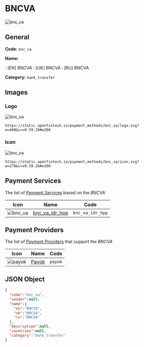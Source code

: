 
# BNCVA 
![bnc_va](https://static.openfintech.io/payment_methods/bnc_va/logo.svg?w=400&c=v0.59.26#w200)  

## General 
**Code:** `bnc_va` 
 
**Name:** 
 
:	[EN] BNCVA 
:	[UK] BNCVA 
:	[RU] BNCVA 
 
**Category:** `bank_transfer` 
 

## Images 

### Logo 
![bnc_va](https://static.openfintech.io/payment_methods/bnc_va/logo.svg?w=400&c=v0.59.26#w200)  

```
https://static.openfintech.io/payment_methods/bnc_va/logo.svg?w=400&c=v0.59.26#w200
```  

### Icon 
![bnc_va](https://static.openfintech.io/payment_methods/bnc_va/icon.svg?w=278&c=v0.59.26#w100)  

```
https://static.openfintech.io/payment_methods/bnc_va/icon.svg?w=278&c=v0.59.26#w100
```  

## Payment Services 
 
The list of [Payment Services](/payment-services/) based on the _BNCVA_ 

|Icon|Name|Code| 
|:---:|:---:|:---:| 
|![bnc_va](https://static.openfintech.io/payment_methods/bnc_va/icon.svg?w=278&c=v0.59.26#w100) |[bnc_va_idr_hpp](/payment-services/bnc_va_idr_hpp/)|`bnc_va_idr_hpp`| 
 

## Payment Providers 
 
The list of [Payment Providers](/payment-providers/) that support the _BNCVA_ 

|Icon|Name|Code| 
|:---:|:---:|:---:| 
|![payok](https://static.openfintech.io/payment_providers/payok/icon.png?w=278&c=v0.59.26#w100) |[Payok](/payment-providers/payok/)|`payok`| 
 

## JSON Object 

```json
{
  "code":"bnc_va",
  "vendor":null,
  "name":{
    "en":"BNCVA",
    "uk":"BNCVA",
    "ru":"BNCVA"
  },
  "description":null,
  "countries":null,
  "category":"bank_transfer"
}
```  
